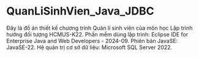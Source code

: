 # QuanLiSinhVien_Java_JDBC
Đây là đồ án thiết kế chương trình Quản lí sinh viên của môn học Lập trình hướng đối tượng HCMUS-K22.
Phần mềm dùng lập trình: Eclipse IDE for Enterprise Java and Web Developers - 2024-09.
Phiên bản JavaSE: JavaSE-22.
Hệ quản trị cơ sở dữ liệu: Microsoft SQL Server 2022.
